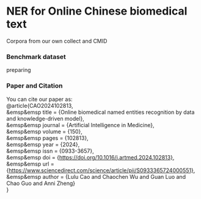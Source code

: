 # NER for Online Chinese biomedical text
Corpora from our own collect and CMID

### Benchmark dataset 
preparing

### Paper and Citation
You can cite our paper as:  
@article{CAO2024102813,  
&emsp&emsp title = {Online biomedical named entities recognition by data and knowledge-driven model},  
&emsp&emsp journal = {Artificial Intelligence in Medicine},  
&emsp&emsp volume = {150},  
&emsp&emsp pages = {102813},  
&emsp&emsp year = {2024},  
&emsp&emsp issn = {0933-3657},  
&emsp&emsp doi = {https://doi.org/10.1016/j.artmed.2024.102813},  
&emsp&emsp url = {https://www.sciencedirect.com/science/article/pii/S0933365724000551},  
&emsp&emsp author = {Lulu Cao and Chaochen Wu and Guan Luo and Chao Guo and Anni Zheng}  
}
